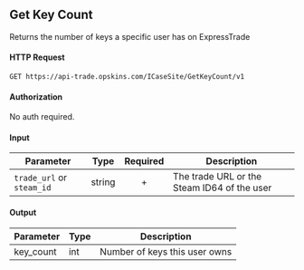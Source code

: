 ## Get Key Count

Returns the number of keys a specific user has on ExpressTrade

#### HTTP Request

`GET https://api-trade.opskins.com/ICaseSite/GetKeyCount/v1`

#### Authorization

No auth required.

#### Input

Parameter | Type | Required   | Description
--------- | -----| :--------: | -----------
`trade_url` or `steam_id` | string | + | The trade URL or the Steam ID64 of the user 
    
#### Output

Parameter | Type | Description
--------- | -----| -------- 
key_count | int  | Number of keys this user owns
